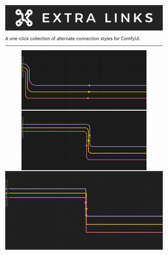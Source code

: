 <div align="center">
    <img src="imgs/extralinks_logo.png">
</div>



A one-click collection of alternate connection styles for ComfyUI.

------------------------------------------------------------------

<div align="center">
    <img width=400 height=190 src="imgs/curved.png">
    <img width=400 height=190 src="imgs/rounded.png">
</div>

<div align="center">
    <img width=800 src="imgs/extralinks_example.gif">
</div>
